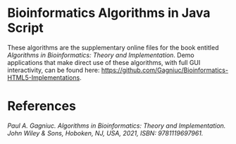 # Bioinformatics Algorithms in Java Script

These algorithms are the supplementary online files for the book entitled <i>Algorithms in Bioinformatics: Theory and Implementation</i>. Demo applications that make direct use of these algorithms, with full GUI interactivity, can be found here: https://github.com/Gagniuc/Bioinformatics-HTML5-Implementations.

# References

<i>Paul A. Gagniuc. Algorithms in Bioinformatics: Theory and Implementation. John Wiley & Sons, Hoboken, NJ, USA, 2021, ISBN: 9781119697961.</i>
